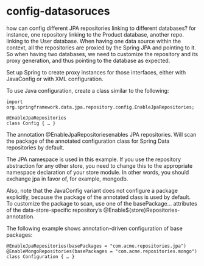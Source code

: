 # config-datasoruces

how can config different JPA repositories linking to different databases? for instance, one repository linking to the Product database, another repo. linking to the User database.
When having one data source within the context, all the repositories are proxied by the Spring JPA and pointing to it. So when having two databases, we need to customize the
repository and its proxy generation, and thus pointing to the database as expected.

Set up Spring to create proxy instances for those interfaces, either with JavaConfig or with XML configuration.

To use Java configuration, create a class similar to the following:

````
import org.springframework.data.jpa.repository.config.EnableJpaRepositories;

@EnableJpaRepositories
class Config { … }
````
The annotation @EnableJpaRepositoriesenables JPA repositories. Will scan the package of the annotated configuration class for Spring Data repositories by default.

The JPA namespace is used in this example. If you use the repository abstraction for any other store, you need to change this to the appropriate namespace declaration of your store module. In other words, you should exchange jpa in favor of, for example, mongodb.

Also, note that the JavaConfig variant does not configure a package explicitly, because the package of the annotated class is used by default. To customize the package to scan, use one of the basePackage… attributes of the data-store-specific repository’s @Enable${store}Repositories-annotation.

The following example shows annotation-driven configuration of base packages:

````
@EnableJpaRepositories(basePackages = "com.acme.repositories.jpa")
@EnableMongoRepositories(basePackages = "com.acme.repositories.mongo")
class Configuration { … }
````



